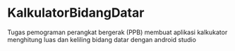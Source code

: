 # KalkulatorBidangDatar
Tugas pemograman perangkat bergerak (PPB) membuat aplikasi kalkukator menghitung luas dan keliling bidang datar dengan android studio
